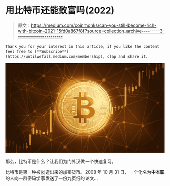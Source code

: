 # 用比特币还能致富吗(2022)

> 原文：<https://medium.com/coinmonks/can-you-still-become-rich-with-bitcoin-2021-15fd0a867f8f?source=collection_archive---------3----------------------->

```
Thank you for your interest in this article, if you like the content feel free to [**Subscribe**](https://untilwefall.medium.com/membership), clap and share it.
```

![](img/7a3fa05f6c617a824e57a435d7c473a4.png)

那么，比特币是什么？让我们为门外汉做一个快速复习。

比特币是第一种被创造出来的加密货币。2008 年 10 月 31 日，一个化名为**中本聪**的人向一群密码学家发送了一份九页纸的论文…